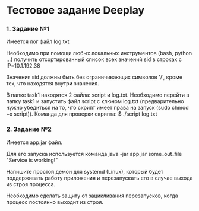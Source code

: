 # Тестовое задание Deeplay

### 1. Задание №1
Имеется лог файл log.txt

Необходимо при помощи любых локальных инструментов (bash, python ...) получить отсортированный список всех значений sid в строках с IP=10.1.192.38

Значения sid должны быть без ограничивающих символов '/', кроме тех, что находятся внутри значения.

В папке task1 находятся 2 файла: script и log.txt. Необходимо перейти в папку task1 и запустить файл script с ключом log.txt (предварительно нужно убедиться на то, что скрипт имеет права на запуск (sudo chmod +x script)). Команда для проверки скрипта:
$ ./script log.txt 

### 2. Задание №2
Имеется app.jar файл.

Для его запуска используется команда java -jar app.jar some_out_file "Service is working!"

Напишите простой демон для systemd (Linux), который будет поддерживать работу приложения и перезапускать его в случае выхода из строя процесса.

Необходимо сделать защиту от зацикливания перезапусков, когда процесс постоянно выходит из строя.
